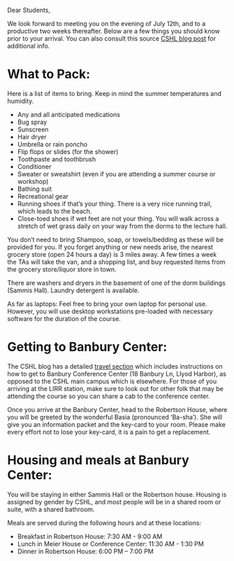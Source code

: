 Dear Students,

We look forward to meeting you on the evening of July 12th, and to a productive two weeks thereafter. Below are a few things you should know prior to your arrival. You can also consult this source [CSHL blog post](https://currentexchange.cshl.edu/blog/2018/3/cshlcourselife-banbury) for additional info. 

# What to Pack:
Here is a list of items to bring. Keep in mind the summer temperatures and humidity. 

-	Any and all anticipated medications
-	Bug spray
-	Sunscreen
-	Hair dryer  
-	Umbrella or rain poncho
-	Flip flops or slides (for the shower)
-	Toothpaste and toothbrush
-	Conditioner
-	Sweater or sweatshirt (even if you are attending a summer course or workshop)
-	Bathing suit
-	Recreational gear
-	Running shoes if that’s your thing. There is a very nice running trail, which leads to the beach.
-	Close-toed shoes if wet feet are not your thing. You will walk across a stretch of wet grass daily on your way from the dorms to the lecture hall.

You don’t need to bring Shampoo, soap, or towels/bedding as these will be provided for you. 
If you forget anything or new needs arise, the nearest grocery store (open 24 hours a day) is 3 miles away. A few times a week the TAs will take the van, and a shopping list, and buy requested items from the grocery store/liquor store in town.

There are washers and dryers in the basement of one of the dorm buildings (Sammis Hall). Laundry detergent is available.

As far as laptops: Feel free to bring your own laptop for personal use. However, you will use desktop workstations pre-loaded with necessary software for the duration of the course.

# Getting to Banbury Center:
The CSHL blog has a detailed [travel section](https://currentexchange.cshl.edu/blog/2018/3/cshlcourselife-banbury#travel-tips-notes) which includes instructions on how to get to Banbury Conference Center (18 Banbury Ln, Llyod Harbor), as opposed to the CSHL main campus which is elsewhere. For those of you arriving at the LIRR station, make sure to look out for other folk that may be attending the course so you can share a cab to the conference center.

 
Once you arrive at the Banbury Center, head to the Robertson House, where you will be greeted by the wonderful Basia (pronounced ‘Ba-sha’). She will give you an information packet and the key-card to your room. Please make every effort not to lose your key-card, it is a pain to get a replacement. 


# Housing and meals at Banbury Center:
You will be staying in either Sammis Hall or the Robertson house. Housing is assigned by gender by CSHL, and most people will be in a shared room or suite, with a shared bathroom. 

Meals are served during the following hours and at these locations:  

- Breakfast in Robertson House: 7:30 AM - 9:00 AM
- Lunch in Meier House or Conference Center: 11:30 AM - 1:30 PM
- Dinner in Robertson House: 6:00 PM – 7:00 PM


